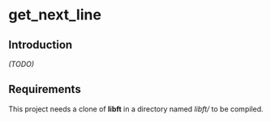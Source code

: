 get_next_line
=============

Introduction
------------
*(TODO)*

Requirements
------------
This project needs a clone of **libft** in a directory named *libft/* to be compiled.
